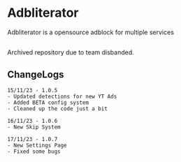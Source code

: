 
# Adbliterator

Adbliterator is a opensource adblock for multiple services

##

Archived repository due to team disbanded.

## ChangeLogs

```text
15/11/23 - 1.0.5
- Updated detections for new YT Ads
- Added BETA config system
- Cleaned up the code just a bit

16/11/23 - 1.0.6
- New Skip System

17/11/23 - 1.0.7
- New Settings Page
- Fixed some bugs
```
